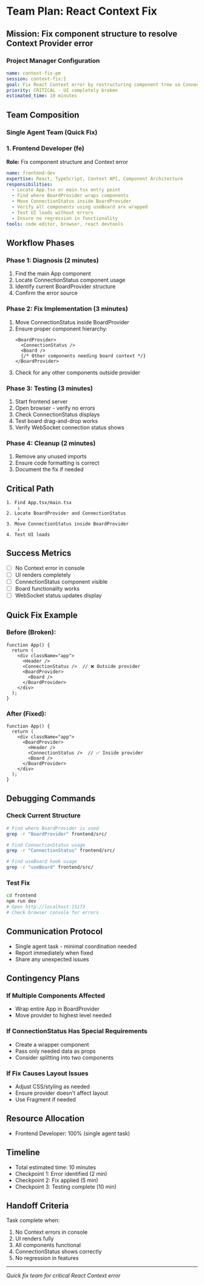 # Team Plan: React Context Fix
## Mission: Fix component structure to resolve Context Provider error

### Project Manager Configuration
```yaml
name: context-fix-pm
session: context-fix:1
goal: Fix React Context error by restructuring component tree so ConnectionStatus is inside BoardProvider
priority: CRITICAL - UI completely broken
estimated_time: 10 minutes
```

## Team Composition

### Single Agent Team (Quick Fix)

### 1. Frontend Developer (fe)
**Role:** Fix component structure and Context error
```yaml
name: frontend-dev
expertise: React, TypeScript, Context API, Component Architecture
responsibilities:
  - Locate App.tsx or main.tsx entry point
  - Find where BoardProvider wraps components
  - Move ConnectionStatus inside BoardProvider
  - Verify all components using useBoard are wrapped
  - Test UI loads without errors
  - Ensure no regression in functionality
tools: code editor, browser, react devtools
```

## Workflow Phases

### Phase 1: Diagnosis (2 minutes)
1. Find the main App component
2. Locate ConnectionStatus component usage
3. Identify current BoardProvider structure
4. Confirm the error source

### Phase 2: Fix Implementation (3 minutes)
1. Move ConnectionStatus inside BoardProvider
2. Ensure proper component hierarchy:
   ```tsx
   <BoardProvider>
     <ConnectionStatus />
     <Board />
     {/* Other components needing board context */}
   </BoardProvider>
   ```
3. Check for any other components outside provider

### Phase 3: Testing (3 minutes)
1. Start frontend server
2. Open browser - verify no errors
3. Check ConnectionStatus displays
4. Test board drag-and-drop works
5. Verify WebSocket connection status shows

### Phase 4: Cleanup (2 minutes)
1. Remove any unused imports
2. Ensure code formatting is correct
3. Document the fix if needed

## Critical Path

```
1. Find App.tsx/main.tsx
    ↓
2. Locate BoardProvider and ConnectionStatus
    ↓
3. Move ConnectionStatus inside BoardProvider
    ↓
4. Test UI loads
```

## Success Metrics
- [ ] No Context error in console
- [ ] UI renders completely
- [ ] ConnectionStatus component visible
- [ ] Board functionality works
- [ ] WebSocket status updates display

## Quick Fix Example

### Before (Broken):
```tsx
function App() {
  return (
    <div className="app">
      <Header />
      <ConnectionStatus />  // ❌ Outside provider
      <BoardProvider>
        <Board />
      </BoardProvider>
    </div>
  );
}
```

### After (Fixed):
```tsx
function App() {
  return (
    <div className="app">
      <BoardProvider>
        <Header />
        <ConnectionStatus />  // ✅ Inside provider
        <Board />
      </BoardProvider>
    </div>
  );
}
```

## Debugging Commands

### Check Current Structure
```bash
# Find where BoardProvider is used
grep -r "BoardProvider" frontend/src/

# Find ConnectionStatus usage
grep -r "ConnectionStatus" frontend/src/

# Find useBoard hook usage
grep -r "useBoard" frontend/src/
```

### Test Fix
```bash
cd frontend
npm run dev
# Open http://localhost:15173
# Check browser console for errors
```

## Communication Protocol
- Single agent task - minimal coordination needed
- Report immediately when fixed
- Share any unexpected issues

## Contingency Plans

### If Multiple Components Affected
- Wrap entire App in BoardProvider
- Move provider to highest level needed

### If ConnectionStatus Has Special Requirements
- Create a wrapper component
- Pass only needed data as props
- Consider splitting into two components

### If Fix Causes Layout Issues
- Adjust CSS/styling as needed
- Ensure provider doesn't affect layout
- Use Fragment if needed

## Resource Allocation
- Frontend Developer: 100% (single agent task)

## Timeline
- Total estimated time: 10 minutes
- Checkpoint 1: Error identified (2 min)
- Checkpoint 2: Fix applied (5 min)
- Checkpoint 3: Testing complete (10 min)

## Handoff Criteria
Task complete when:
1. No Context errors in console
2. UI renders fully
3. All components functional
4. ConnectionStatus shows correctly
5. No regression in features

---
*Quick fix team for critical React Context error*
